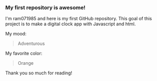### My first repository is awesome!

I'm ram071985 and here is my first GitHub repository.
This goal of this project is to make a digital clock app with Javascript and html.

My mood:

> Adventurous 

My favorite color:

> Orange

Thank you so much for reading!
